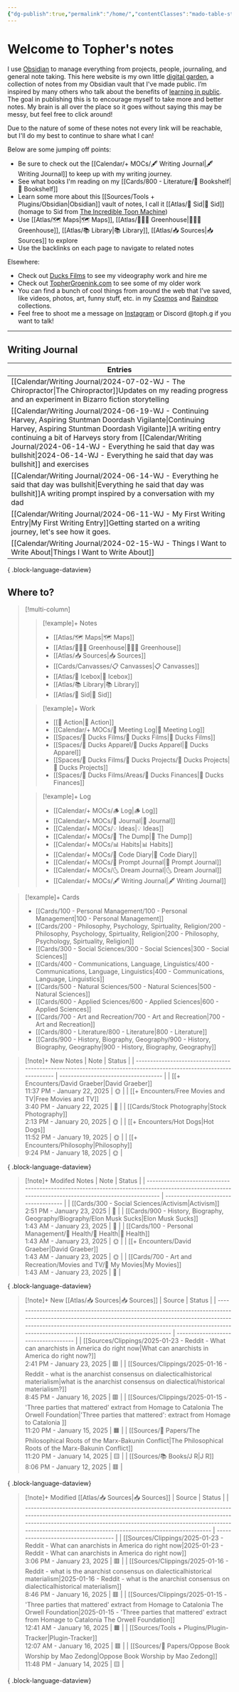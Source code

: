 ```yaml
---
{"dg-publish":true,"permalink":"/home/","contentClasses":"mado-table-stripe mado-table","tags":["gardenEntry"]}
---
```




# Welcome to Topher's notes

I use [Obsidian](https://obsidian.md/) to manage everything from projects, people, journaling, and general note taking. This here website is my own little [digital garden](https://maggieappleton.com/garden-history), a collection of notes from my Obsidian vault that I've made public. I’m inspired by many others who talk about the benefits of [learning in public](https://notes.nicolevanderhoeven.com/Learning+in+public). The goal in publishing this is to encourage myself to take more and better notes. My brain is all over the place so it goes without saying this may be messy, but feel free to click around! 

Due to the nature of some of these notes not every link will be reachable, but I'll do my best to continue to share what I can! 

Below are some jumping off points:

- Be sure to check out the [[Calendar/+ MOCs/🖋 Writing Journal\|🖋 Writing Journal]] to keep up with my writing journey. 
- See what books I'm reading on my [[Cards/800 - Literature/📗 Bookshelf\|📗 Bookshelf]]
- Learn some more about this [[Sources/Tools + Plugins/Obsidian\|Obsidian]] vault of notes, I call it [[Atlas/🧠 Sid\|🧠 Sid]] (homage to Sid from [The Incredible Toon Machine](https://www.youtube.com/watch?v=w6RD2s4TQAQ))
- Use [[Atlas/🗺 Maps\|🗺 Maps]], [[Atlas/👨🏻‍🌾 Greenhouse\|👨🏻‍🌾 Greenhouse]], [[Atlas/📚 Library\|📚 Library]], [[Atlas/📥 Sources\|📥 Sources]] to explore 
- Use the backlinks on each page to navigate to related notes

Elsewhere:
- Check out [Ducks Films](http://ducksfilms.com) to see my videography work and hire me
- Check out [TopherGroenink.com](http://tophergroenink.com) to see some of my older work
- You can find a bunch of cool things from around the web that I’ve saved, like videos, photos, art, funny stuff, etc. in my [Cosmos](https://www.cosmos.so/topher) and [Raindrop](https://raindrop.io/tophg) collections.
- Feel free to shoot me a message on [Instagram](https://www.instagram.com/toph.g/) or Discord @toph.g if you want to talk!

---

## Writing Journal

| Entries                                                                                                                                                                                                                                                                                                                      |
| ---------------------------------------------------------------------------------------------------------------------------------------------------------------------------------------------------------------------------------------------------------------------------------------------------------------------------- |
| [[Calendar/Writing Journal/2024-07-02-WJ - The Chiropractor\|The Chiropractor]]<span class=summary>Updates on my reading progress and an experiment in Bizarro fiction storytelling</span>                                                                                                                                |
| [[Calendar/Writing Journal/2024-06-19-WJ - Continuing Harvey, Aspiring Stuntman Doordash Vigilante\|Continuing Harvey, Aspiring Stuntman Doordash Vigilante]]<span class=summary>A writing entry continuing a bit of Harveys story from [[Calendar/Writing Journal/2024-06-14-WJ - Everything he said that day was bullshit\|2024-06-14-WJ - Everything he said that day was bullshit]] and exercises</span> |
| [[Calendar/Writing Journal/2024-06-14-WJ - Everything he said that day was bullshit\|Everything he said that day was bullshit]]<span class=summary>A writing prompt inspired by a conversation with my dad</span>                                                                                                         |
| [[Calendar/Writing Journal/2024-06-11-WJ - My First Writing Entry\|My First Writing Entry]]<span class=summary>Getting started on a writing journey, let's see how it goes.</span>                                                                                                                                        |
| [[Calendar/Writing Journal/2024-02-15-WJ - Things I Want to Write About\|Things I Want to Write About]]<span class=summary></span>                                                                                                                                                                                        |

{ .block-language-dataview}


## Where to?

> [!multi-column]
> > [!example]+ Notes
> > - [[Atlas/🗺 Maps\|🗺 Maps]]
> > - [[Atlas/👨🏻‍🌾 Greenhouse\|👨🏻‍🌾 Greenhouse]]
> > - [[Atlas/📥 Sources\|📥 Sources]]
> > - [[Cards/Canvasses/📋 Canvasses\|📋 Canvasses]]
> > - [[Atlas/🧊 Icebox\|🧊 Icebox]]
> > - [[Atlas/📚 Library\|📚 Library]]
> > - [[Atlas/🧠 Sid\|🧠 Sid]]
> 
> > [!example]+ Work
> > - [[🏹 Action\|🏹 Action]]
> > - [[Calendar/+ MOCs/👥 Meeting Log\|👥 Meeting Log]]
> > - [[Spaces/🦆 Ducks Films/🦆 Ducks Films\|🦆 Ducks Films]]
> > - [[Spaces/🦆 Ducks Apparel/🦆 Ducks Apparel\|🦆 Ducks Apparel]]
> > - [[Spaces/🦆 Ducks Films/🌈 Ducks Projects/🌈 Ducks Projects\|🌈 Ducks Projects]]
> > - [[Spaces/🦆 Ducks Films/Areas/💸 Ducks Finances\|💸 Ducks Finances]]
> 
> > [!example]+ Log
> > - [[Calendar/+ MOCs/🪵 Log\|🪵 Log]]
> > - [[Calendar/+ MOCs/📓 Journal\|📓 Journal]]
> > - [[Calendar/+ MOCs/💡 Ideas\|💡 Ideas]]
> > - [[Calendar/+ MOCs/🔗 The Dump\|🔗 The Dump]]
> > - [[Calendar/+ MOCs/📊 Habits\|📊 Habits]]
> > - [[Calendar/+ MOCs/🧪 Code Diary\|🧪 Code Diary]]
> > - [[Calendar/+ MOCs/🎲 Prompt Journal\|🎲 Prompt Journal]]
> > - [[Calendar/+ MOCs/🌜 Dream Journal\|🌜 Dream Journal]]
> > - [[Calendar/+ MOCs/🖋 Writing Journal\|🖋 Writing Journal]]

> [!example]+ Cards
> - [[Cards/100 - Personal Management/100 - Personal Management\|100 - Personal Management]]
> - [[Cards/200 - Philosophy, Psychology, Spirtuality, Religion/200 - Philosophy, Psychology, Spirtuality, Religion\|200 - Philosophy, Psychology, Spirtuality, Religion]]
> - [[Cards/300 - Social Sciences/300 - Social Sciences\|300 - Social Sciences]]
> - [[Cards/400 - Communications, Language, Linguistics/400 - Communications, Language, Linguistics\|400 - Communications, Language, Linguistics]]
> - [[Cards/500 - Natural Sciences/500 - Natural Sciences\|500 - Natural Sciences]]
> - [[Cards/600 - Applied Sciences/600 - Applied Sciences\|600 - Applied Sciences]]
> - [[Cards/700 - Art and Recreation/700 - Art and Recreation\|700 - Art and Recreation]]
> - [[Cards/800 - Literature/800 - Literature\|800 - Literature]]
> - [[Cards/900 - History, Biography, Geography/900 - History, Biography, Geography\|900 - History, Biography, Geography]]

> [!note]+ New Notes
>  | Note                                                                                                                | Status                               |
> | ------------------------------------------------------------------------------------------------------------------- | ------------------------------------ |
> | [[+ Encounters/David Graeber\|David Graeber]]<br><span class='block'>11:37 PM - January 22, 2025</span>          | <span class='center-block'>🌞</span> |
> | [[+ Encounters/Free Movies and TV\|Free Movies and TV]]<br><span class='block'>3:40 PM - January 22, 2025</span> | <span class='center-block'>🌲</span> |
> | [[Cards/Stock Photography\|Stock Photography]]<br><span class='block'>2:13 PM - January 20, 2025</span>          | <span class='center-block'>🌞</span> |
> | [[+ Encounters/Hot Dogs\|Hot Dogs]]<br><span class='block'>11:52 PM - January 19, 2025</span>                    | <span class='center-block'>🌞</span> |
> | [[+ Encounters/Philosophy\|Philosophy]]<br><span class='block'>9:24 PM - January 18, 2025</span>                 | <span class='center-block'>🌞</span> |
> 
{ .block-language-dataview}

> [!note]+ Modifed Notes
>  | Note                                                                                                                                                 | Status                               |
> | ---------------------------------------------------------------------------------------------------------------------------------------------------- | ------------------------------------ |
> | [[Cards/300 - Social Sciences/Activism\|Activism]]<br><span class='block'>2:51 PM - January 23, 2025</span>                                       | <span class='center-block'>🌱</span> |
> | [[Cards/900 - History, Biography, Geography/Biography/Elon Musk Sucks\|Elon Musk Sucks]]<br><span class='block'>1:43 AM - January 23, 2025</span> | <span class='center-block'>🌲</span> |
> | [[Cards/100 - Personal Management/💪 Health/💪 Health\|💪 Health]]<br><span class='block'>1:43 AM - January 23, 2025</span>                       | <span class='center-block'>🌞</span> |
> | [[+ Encounters/David Graeber\|David Graeber]]<br><span class='block'>1:43 AM - January 23, 2025</span>                                            | <span class='center-block'>🌞</span> |
> | [[Cards/700 - Art and Recreation/Movies and TV/🍿 My Movies\|My Movies]]<br><span class='block'>1:43 AM - January 23, 2025</span>                 | <span class='center-block'>🌱</span> |
> 
{ .block-language-dataview}


> [!note]+ New [[Atlas/📥 Sources\|📥 Sources]]
>  | Source                                                                                                                                                                                                                                                                          | Status                               |
> | ------------------------------------------------------------------------------------------------------------------------------------------------------------------------------------------------------------------------------------------------------------------------------- | ------------------------------------ |
> | [[Sources/Clippings/2025-01-23 - Reddit - What can anarchists in America do right now\|What can anarchists in America do right now?]]<br><span class='block'>2:41 PM - January 23, 2025</span>                                                                               | <span class='center-block'>🟥</span> |
> | [[Sources/Clippings/2025-01-16 - Reddit - what is the anarchist consensus on dialecticalhistorical materialism\|what is the anarchist consensus on dialectical/historical materialism?]]<br><span class='block'>8:45 PM - January 16, 2025</span>                            | <span class='center-block'>🟥</span> |
> | [[Sources/Clippings/2025-01-15 - 'Three parties that mattered' extract from Homage to Catalonia  The Orwell Foundation\|'Three parties that mattered': extract from Homage to Catalonia \]]<br><span class='block'>11:20 PM - January 15, 2025</span> | <span class='center-block'>🟧</span> |
> | [[Sources/📜 Papers/The Philosophical Roots of the Marx-Bakunin Conflict\|The Philosophical Roots of the Marx-Bakunin Conflict]]<br><span class='block'>11:20 PM - January 14, 2025</span>                                                                                   | <span class='center-block'>🟨</span> |
> | [[Sources/📚 Books/J R\|J R]]<br><span class='block'>8:06 PM - January 12, 2025</span>                                                                                                                                                                                       | <span class='center-block'>🟥</span> |
> 
{ .block-language-dataview}

> [!note]+ Modified [[Atlas/📥 Sources\|📥 Sources]]
>  | Source                                                                                                                                                                                                                                                                                    | Status                               |
> | ----------------------------------------------------------------------------------------------------------------------------------------------------------------------------------------------------------------------------------------------------------------------------------------- | ------------------------------------ |
> | [[Sources/Clippings/2025-01-23 - Reddit - What can anarchists in America do right now\|2025-01-23 - Reddit - What can anarchists in America do right now]]<br><span class='block'>3:06 PM - January 23, 2025</span>                                                                    | <span class='center-block'>🟥</span> |
> | [[Sources/Clippings/2025-01-16 - Reddit - what is the anarchist consensus on dialecticalhistorical materialism\|2025-01-16 - Reddit - what is the anarchist consensus on dialecticalhistorical materialism]]<br><span class='block'>8:46 PM - January 16, 2025</span>                  | <span class='center-block'>🟥</span> |
> | [[Sources/Clippings/2025-01-15 - 'Three parties that mattered' extract from Homage to Catalonia  The Orwell Foundation\|2025-01-15 - 'Three parties that mattered' extract from Homage to Catalonia  The Orwell Foundation]]<br><span class='block'>12:41 AM - January 16, 2025</span> | <span class='center-block'>🟧</span> |
> | [[Sources/Tools + Plugins/Plugin-Tracker\|Plugin-Tracker]]<br><span class='block'>12:07 AM - January 16, 2025</span>                                                                                                                                                                   | <span class='center-block'>🟥</span> |
> | [[Sources/📜 Papers/Oppose Book Worship by Mao Zedong\|Oppose Book Worship by Mao Zedong]]<br><span class='block'>11:48 PM - January 14, 2025</span>                                                                                                                                   | <span class='center-block'>🟨</span> |
> 
{ .block-language-dataview}